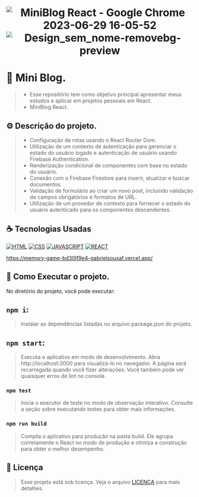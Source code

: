 <h1 align="center" width:100%>

![MiniBlog React - Google Chrome 2023-06-29 16-05-52](https://github.com/gabrielsousaf/MiniBlog-React/assets/121953504/776b1c7e-60dd-46c2-adc2-35beabe06064)
![Design_sem_nome-removebg-preview](https://github.com/gabrielsousaf/Memory-Game-React/assets/121953504/6ab9f216-c128-4e32-9434-f385402448c7)

 

# 📱 Mini Blog.
> * Esse repositório tem como objetivo principal apresentar meus estudos e aplicar em projetos pessoais em React.
> * MiniBlog React.
  

## ⚙ Descrição do projeto.
> * Configuração de rotas usando o React Router Dom.<br>
> * Utilização de um contexto de autenticação para gerenciar o estado do usuário logado e autenticação de usuário usando Firebase Authentication.<br>
> * Renderização condicional de componentes com base no estado do usuário.<br>
> * Conexão com o Firebase Firestore para inserir, atualizar e buscar documentos.<br>
> * Validação de formulário ao criar um novo post, incluindo validação de campos obrigatórios e formatos de URL.<br>
> * Utilização de um provedor de contexto para fornecer o estado do usuário autenticado para os componentes descendentes.
 

## ☕ Tecnologias Usadas

[![HTML](https://img.shields.io/badge/HTML5-E34F26?style=for-the-badge&logo=html5&logoColor=white)](#)
[![CSS](https://img.shields.io/badge/CSS3-1572B6?style=for-the-badge&logo=css3&logoColor=white)](#)
[![JAVASCRIPT](https://img.shields.io/badge/JavaScript-F7DF1E?style=for-the-badge&logo=javascript&logoColor=black)](#)
[![REACT](https://img.shields.io/badge/React-20232A?style=for-the-badge&logo=react&logoColor=61DAFB)](#)

https://memory-game-bd30lf9e4-gabrielsousaf.vercel.app/


## 📎 Como Executar o projeto.

No diretório do projeto, você pode executar:

## `npm i`:
> Instalar as dependências listadas no arquivo package.json do projeto.

## `npm start`: 
> Executa o aplicativo em modo de desenvolvimento.
> Abra http://localhost:3000 para visualizá-lo no navegador.
> A página será recarregada quando você fizer alterações.
> Você também pode ver quaisquer erros de lint no console.

### `npm test`
> Inicia o executor de teste no modo de observação interativo.
> Consulte a seção sobre executando testes para obter mais informações.

### `npm run build`
> Compila o aplicativo para produção na pasta build.
> Ele agrupa corretamente o React no modo de produção e otimiza a construção para obter o melhor desempenho.
   
## 📝 Licença

> Esse projeto está sob licença. Veja o arquivo [LICENÇA](LICENSE) para mais detalhes.


